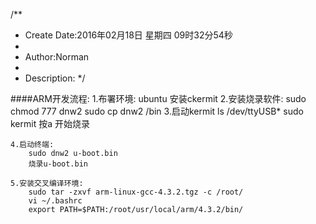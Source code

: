 /**
* Create Date:2016年02月18日 星期四 09时32分54秒
* 
* Author:Norman
* 
* Description: 
*/

####ARM开发流程:
    1.布署环境:
        ubuntu 安装ckermit
    2.安装烧录软件:
        sudo chmod 777 dnw2
        sudo cp dnw2 /bin
    3.启动kermit
        ls /dev/ttyUSB*
        sudo kermit
        按a 开始烧录

    4.启动终端:
        sudo dnw2 u-boot.bin
        烧录u-boot.bin

    5.安装交叉编译环境:
        sudo tar -zxvf arm-linux-gcc-4.3.2.tgz -c /root/
        vi ~/.bashrc
        export PATH=$PATH:/root/usr/local/arm/4.3.2/bin/
